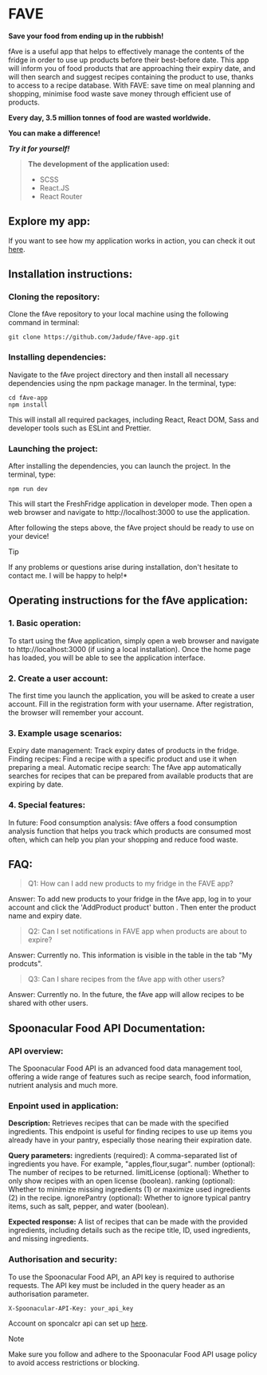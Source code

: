 # FAVE
 **Save your food from ending up in the rubbish!**

fAve is a useful app that helps to effectively manage the contents of the fridge in order to use up products before their best-before date. This app
will inform you of food products that are approaching their expiry date, and will then search and suggest recipes containing the product to use, thanks to access to a recipe database. With FAVE:
save time on meal planning and shopping, minimise food waste save money through efficient use of products.

**Every day, 3.5 million tonnes of food are wasted worldwide.** 

**You can make a difference!**

 ***Try it for yourself!***



> **The development of the application used:**
> * SCSS
> * React.JS
> * React Router

## Explore my app:

If you want to see how my application works in action, you can check it out [here]([https://6650564a9880de00080e1a01--classy-custard-973f38.netlify.app/](https://main--thefaveapp.netlify.app/)).


## Installation instructions:

### Cloning the repository:
Clone the fAve repository to your local machine using the following command in terminal:

```
git clone https://github.com/Jadude/fAve-app.git
```

### Installing dependencies:
Navigate to the fAve project directory and then install all necessary dependencies using the npm package manager. In the terminal, type:

```
cd fAve-app
npm install
```
This will install all required packages, including React, React DOM, Sass and developer tools such as ESLint and Prettier.


### Launching the project:
After installing the dependencies, you can launch the project. In the terminal, type:
```
npm run dev
```
This will start the FreshFridge application in developer mode. Then open a web browser and navigate to http://localhost:3000 to use the application.



After following the steps above, the fAve project should be ready to use on your device!

> [!TIP]
> If any problems or questions arise during installation, don't hesitate to contact me. I will be happy to help!*



## Operating instructions for the fAve application:

### 1. Basic operation:

To start using the fAve application, simply open a web browser and navigate to http://localhost:3000 (if using a local installation).
Once the home page has loaded, you will be able to see the application interface.

### 2. Create a user account:

The first time you launch the application, you will be asked to create a user account. Fill in the registration form with your username.
After registration, the browser will remember your account.

### 3. Example usage scenarios:

Expiry date management: Track expiry dates of products in the fridge. 
Finding recipes: Find a recipe with a specific product and use it when preparing a meal.
Automatic recipe search: The fAve app automatically searches for recipes that can be prepared from available products that are expiring by date.

### 4. Special features:

In future:
Food consumption analysis: fAve offers a food consumption analysis function that helps you track which products are consumed most often, which can help you plan your shopping and reduce food waste.



## FAQ:

> Q1: How can I add new products to my fridge in the FAVE app?

Answer: To add new products to your fridge in the fAve app, log in to your account and click the 'AddProduct product' button . Then enter the product name and expiry date. 

> Q2: Can I set notifications in FAVE app when products are about to expire?

Answer: Currently no. This information is visible in the table in the tab "My prodcuts".

> Q3: Can I share recipes from the fAve app with other users?

Answer: Currently no.  In the future, the fAve app will allow recipes to be shared with other users.



## Spoonacular Food API Documentation:

### API overview:
The Spoonacular Food API is an advanced food data management tool, offering a wide range of features such as recipe search, food information, nutrient analysis and much more.

### Enpoint used in application:


**Description:**
Retrieves recipes that can be made with the specified ingredients. This endpoint is useful for finding recipes to use up items you already have in your pantry, especially those nearing their expiration date.

**Query parameters:**
ingredients (required): A comma-separated list of ingredients you have. For example, "apples,flour,sugar".
number (optional): The number of recipes to be returned.
limitLicense (optional): Whether to only show recipes with an open license (boolean).
ranking (optional): Whether to minimize missing ingredients (1) or maximize used ingredients (2) in the recipe.
ignorePantry (optional): Whether to ignore typical pantry items, such as salt, pepper, and water (boolean).

**Expected response:**
A list of recipes that can be made with the provided ingredients, including details such as the recipe title, ID, used ingredients, and missing ingredients.

 
### Authorisation and security:
To use the Spoonacular Food API, an API key is required to authorise requests. The API key must be included in the query header as an authorisation parameter.
```
X-Spoonacular-API-Key: your_api_key
```
Account on sponcalcr api can set up [here](https://spoonacular.com/food-api).

> [!NOTE]
> Make sure you follow and adhere to the Spoonacular Food API usage policy to avoid access restrictions or blocking.

